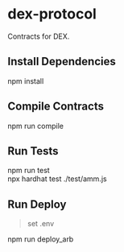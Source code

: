 # dex-protocol

Contracts for DEX.

## Install Dependencies
npm install

## Compile Contracts
npm run compile

## Run Tests
npm run test  
npx hardhat test ./test/amm.js


## Run Deploy
> set .env

npm run deploy_arb